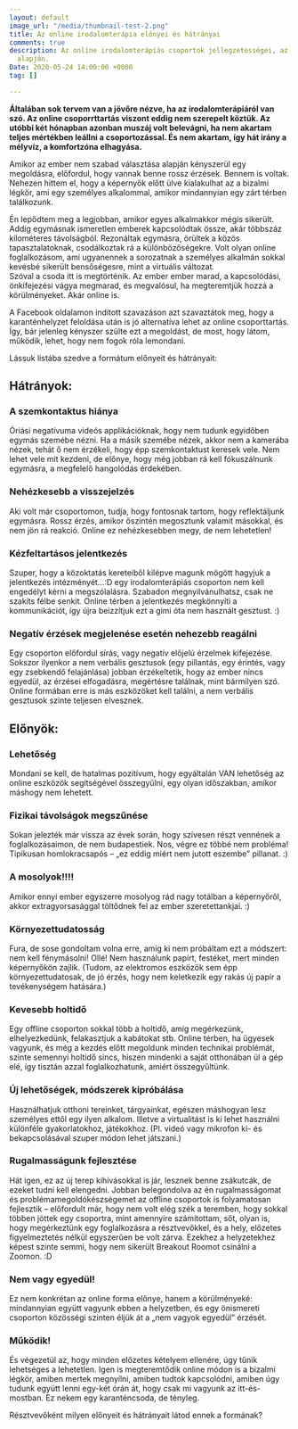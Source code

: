 ```yaml
---
layout: default
image_url: "/media/thumbnail-test-2.png"
title: Az online irodalomterápia előnyei és hátrányai
comments: true
description: Az online irodalomterápiás csoportok jellegzetességei, az elmúlt hónapok
  alapján.
Date: 2020-05-24 14:00:00 +0000
tag: []

---
```

**Általában sok tervem van a jövőre nézve, ha az irodalomterápiáról van szó. Az online csoporrttartás viszont eddig nem szerepelt köztük. Az utóbbi két hónapban azonban muszáj volt belevágni, ha nem akartam teljes mértékben leállni a csoportozással. És nem akartam, így hát irány a mélyvíz, a komfortzóna elhagyása.**  
  
Amikor az ember nem szabad választása alapján kényszerül egy megoldásra, előfordul, hogy vannak benne rossz érzések. Bennem is voltak. Nehezen hittem el, hogy a képernyők előtt ülve kialakulhat az a bizalmi légkör, ami egy személyes alkalommal, amikor mindannyian egy zárt térben találkozunk.   
  
Én lepődtem meg a legjobban, amikor egyes alkalmakkor mégis sikerült. Addig egymásnak ismeretlen emberek kapcsolódtak össze, akár többszáz kilométeres távolságból. Rezonáltak egymásra, örültek a közös tapasztalatoknak, csodálkoztak rá a különbözőségekre. Volt olyan online foglalkozásom, ami ugyanennek a sorozatnak a személyes alkalmán sokkal kevésbé sikerült bensőségesre, mint a virtuális változat.  
Szóval a csoda itt is megtörténik. Az ember ember marad, a kapcsolódási, önkifejezési vágya megmarad, és megvalósul, ha megteremtjük hozzá a körülményeket. Akár online is.  
  
A Facebook oldalamon indított szavazáson azt szavaztátok meg, hogy a karanténhelyzet feloldása után is jó alternatíva lehet az online csoporttartás. Így, bár jelenleg kényszer szülte ezt a megoldást, de most, hogy látom, működik, lehet, hogy nem fogok róla lemondani.  
  
Lássuk listába szedve a formátum előnyeit és hátrányait:

## Hátrányok:

### A szemkontaktus hiánya

Óriási negatívuma videós applikációknak, hogy nem tudunk egyidőben egymás szemébe nézni. Ha a másik szemébe nézek, akkor nem a kamerába nézek, tehát ő nem érzékeli, hogy épp szemkontaktust keresek vele. Nem lehet vele mit kezdeni, de előnye, hogy még jobban rá kell fókuszálnunk egymásra, a megfelelő hangolódás érdekében.

### Nehézkesebb a visszejelzés

Aki volt már csoportomon, tudja, hogy fontosnak tartom, hogy reflektáljunk egymásra. Rossz érzés, amikor őszintén megosztunk valamit másokkal, és nem jön rá reakció. Online ez nehézkesebben megy, de nem lehetetlen!

### Kézfeltartásos jelentkezés

Szuper, hogy a közoktatás kereteiből kilépve magunk mögött hagyjuk a jelentkezés intézményét...:D egy irodalomterápiás csoporton nem kell engedélyt kérni a megszólalásra. Szabadon megnyilvánulhatsz, csak ne szakíts félbe senkit. Online térben a jelentkezés megkönnyíti a kommunikációt, így újra beizzítjuk ezt a gimi óta nem használt gesztust. :)

### Negatív érzések megjelenése esetén nehezebb reagálni

Egy csoporton előfordul sírás, vagy negatív előjelú érzelmek kifejezése. Sokszor ilyenkor a nem verbális gesztusok (egy pillantás, egy érintés, vagy egy zsebkendő felajánlása) jobban érzékeltetik, hogy az ember nincs egyedül, az érzései elfogadásra, megértésre találnak, mint bármilyen szó. Online formában erre is más eszközöket kell találni, a nem verbális gesztusok szinte teljesen elvesznek.

## Előnyök:

### Lehetőség

Mondani se kell, de hatalmas pozitívum, hogy egyáltalán VAN lehetőség az online eszközök segítségével összegyűlni, egy olyan időszakban, amikor máshogy nem lehetett.

### Fizikai távolságok megszűnése

Sokan jelezték már vissza az évek során, hogy szívesen részt vennének a foglalkozásaimon, de nem budapestiek. Nos, végre ez többé nem probléma! Tipikusan homlokracsapós – „ez eddig miért nem jutott eszembe” pillanat. :)

### A mosolyok!!!!

Amikor ennyi ember egyszerre mosolyog rád nagy totálban a képernyőről, akkor extragyorsasággal töltődnek fel az ember szeretettankjai. :)

### Környezettudatosság

Fura, de sose gondoltam volna erre, amíg ki nem próbáltam ezt a módszert: nem kell fénymásolni! Ollé! Nem használunk papírt, festéket, mert minden képernyőkön zajlik. (Tudom, az elektromos eszközök sem épp környezettudatosak, de jó érzés, hogy nem keletkezik egy rakás új papír a tevékenységem hatására.)

### Kevesebb holtidő

Egy offline csoporton sokkal több a holtidő, amíg megérkezünk, elhelyezkedünk, felakasztjuk a kabátokat stb. Online térben, ha ügyesek vagyunk, és még a kezdés előtt megoldunk minden technikai problémát, szinte semennyi holtidő sincs, hiszen mindenki a saját otthonában ül a gép elé, így tisztán azzal foglalkozhatunk, amiért összegyűltünk.

### Új lehetőségek, módszerek kipróbálása

Használhatjuk otthoni tereinket, tárgyainkat, egészen máshogyan lesz személyes ettől egy ilyen alkalom. Illetve a virtualitást is ki lehet használni különféle gyakorlatokhoz, játékokhoz. (Pl. videó vagy mikrofon ki- és bekapcsolásával szuper módon lehet játszani.)

### Rugalmasságunk fejlesztése

Hát igen, ez az új terep kihívásokkal is jár, lesznek benne zsákutcák, de ezeket tudni kell elengedni. Jobban belegondolva az én rugalmasságomat és problémamegoldókészségemet az offline csoportok is folyamatosan fejlesztik – előfordult már, hogy nem volt elég szék a teremben, hogy sokkal többen jöttek egy csoportra, mint amennyire számítottam, sőt, olyan is, hogy megérkeztünk egy foglalkozásra a résztvevőkkel, és a hely, előzetes figyelmeztetés nélkül egyszerűen be volt zárva. Ezekhez a helyzetekhez képest szinte semmi, hogy nem sikerült Breakout Roomot csinálni a Zoomon. :D

### Nem vagy egyedül!

Ez nem konkrétan az online forma előnye, hanem a körülményeké: mindannyian együtt vagyunk ebben a helyzetben, és egy önismereti csoporton közösségi szinten éljük át a „nem vagyok egyedül” érzését.

### Működik!

És végezetül az, hogy minden előzetes kételyem ellenére, úgy tűnik lehetséges a lehetetlen. Igen is megteremtődik online módon is a bizalmi légkör, amiben mertek megnyílni, amiben tudtok kapcsolódni, amiben úgy tudunk együtt lenni egy-két órán át, hogy csak mi vagyunk az itt-és-mostban. Ez nekem egy karanténcsoda, de tényleg.

Résztvevőként milyen előnyeit és hátrányait látod ennek a formának?